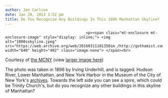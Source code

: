 ```yaml
---
author: Jen Carlson
date: Jan 29, 2013 1:52 pm
title: Do You Recognize Any Buildings In This 1896 Manhattan Skyline?
---
```


	
										<p><span class="mt-enclosure mt-enclosure-image" style="display: inline;"> <img alt="1800sskyline.jpeg" src="https://web.archive.org/web/20160311101350im_/http://gothamist.com/attachments/arts_jen/1800sskyline.jpeg" width="640" height="492" class="image-none"> </span><br>
<span class="photo_caption">Courtesy of <a href="https://web.archive.org/web/20160311101350/http://collections.mcny.org/">the MCNY</a> (view <a href="https://web.archive.org/web/20160311101350/http://gothamist.com/attachments/arts_jen/largesky1800s.jpeg">larger image here</a>)</span></p>

<p>The photo was taken in 1896 by Irving Underhill, and is tagged: Hudson River, Lower Manhattan, and New York Harbor in the Museum of the City of New York&apos;s <a href="https://web.archive.org/web/20160311101350/http://collections.mcny.org/">archives</a>. Towards the left side you can see a spire, which could be Trinity Church&apos;s, but do you recognize any other buildings in this skyline of Manhattan?</p>					
										
									
				